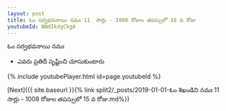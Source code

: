 ```yaml
---
layout: post
title: ఓం సర్వభవనాయి నమః 11  సార్లు - 1008 రోజుల తపస్సులో 16 వ రోజు
youtubeId: NNdIkdgCkgA
---
```

 
 
 ఓం సర్వభవనాయి నమః  
 
 -  ఎవరు ప్రతిదీ సృష్టించి చూసుకుంటారు 
 
  
 
  
 
 
 
 
 
 


{% include youtubePlayer.html id=page.youtubeId %}
 
[Next]({{ site.baseurl }}{% link  split2/_posts/2019-01-01-ఓం శిఖండిని నమః 11  సార్లు - 1008 రోజుల తపస్సులో 15 వ రోజు.md%})
 
